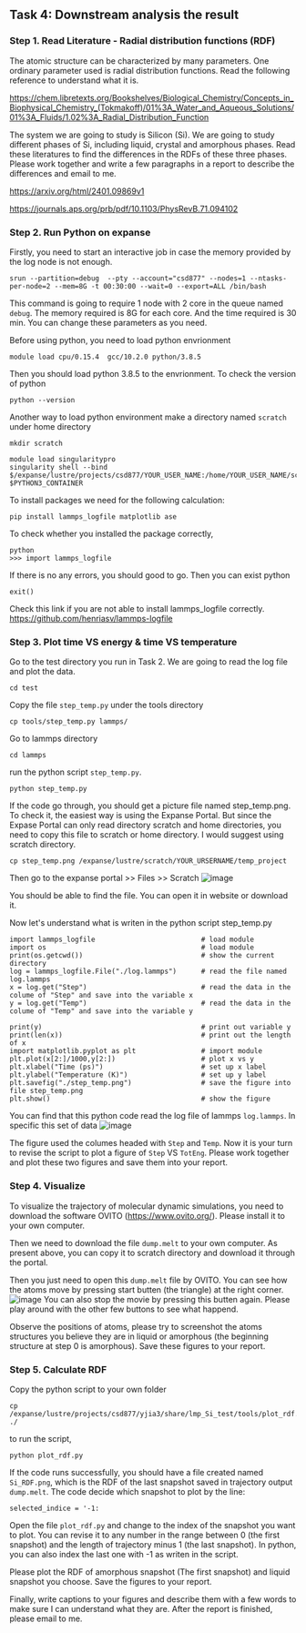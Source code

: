 ## Task 4: Downstream analysis the result
### Step 1. Read Literature - Radial distribution functions (RDF)
The atomic structure can be characterized by many parameters. One ordinary parameter used is radial distribution functions. Read the following reference to understand what it is.

https://chem.libretexts.org/Bookshelves/Biological_Chemistry/Concepts_in_Biophysical_Chemistry_(Tokmakoff)/01%3A_Water_and_Aqueous_Solutions/01%3A_Fluids/1.02%3A_Radial_Distribution_Function

The system we are going to study is Silicon (Si). We are going to study different phases of Si, including liquid, crystal and amorphous phases. Read these literatures to find the differences in the RDFs of these three phases. Please work together and write a few paragraphs in a report to describe the differences and email to me.

https://arxiv.org/html/2401.09869v1

https://journals.aps.org/prb/pdf/10.1103/PhysRevB.71.094102

### Step 2. Run Python on expanse
Firstly, you need to start an interactive job in case the memory provided by the log node is not enough.
```
srun --partition=debug  --pty --account="csd877" --nodes=1 --ntasks-per-node=2 --mem=8G -t 00:30:00 --wait=0 --export=ALL /bin/bash
```
This command is going to require 1 node with 2 core in the queue named `debug`. The memory required is 8G for each core. And the time required is 30 min. You can change these parameters as you need.

Before using python, you need to load python envrionment
```
module load cpu/0.15.4  gcc/10.2.0 python/3.8.5
```
Then you should load python 3.8.5 to the envrionment. To check the version of python
```
python --version
```

Another way to load python environment
make a directory named `scratch` under home directory
```
mkdir scratch
```
```
module load singularitypro
singularity shell --bind $/expanse/lustre/projects/csd877/YOUR_USER_NAME:/home/YOUR_USER_NAME/scratch $PYTHON3_CONTAINER
```
To install packages we need for the following calculation:
```
pip install lammps_logfile matplotlib ase
```
To check whether you installed the package correctly,

```
python
>>> import lammps_logfile
```
If there is no any errors, you should good to go. Then you can exist python
```
exit()
```
Check this link if you are not able to install lammps_logfile correctly. https://github.com/henriasv/lammps-logfile
### Step 3. Plot time VS energy & time VS temperature
Go to the test directory you run in Task 2. We are going to read the log file and plot the data.
```
cd test
```
Copy the file `step_temp.py` under the tools directory
```
cp tools/step_temp.py lammps/
```
Go to lammps directory
```
cd lammps
```
run the python script `step_temp.py`.
```
python step_temp.py
```
If the code go through, you should get a picture file named step_temp.png. To check it, the easiest way is using the Expanse Portal. But since the Expase Portal can only read directory scratch and home directories, you need to copy this file to scratch or home directory. I would suggest using scratch directory.
```
cp step_temp.png /expanse/lustre/scratch/YOUR_URSERNAME/temp_project
```
Then go to the expanse portal >> Files >> Scratch
![image](https://github.com/yjia5/Enlace_Training_2024_summer/assets/53623594/7b64c51f-2379-4735-bb78-48df0866787d)

You should be able to find the file. You can open it in website or download it.

Now let's understand what is writen in the python script step_temp.py
```
import lammps_logfile                          # load module
import os                                      # load module
print(os.getcwd())                             # show the current directory
log = lammps_logfile.File("./log.lammps")      # read the file named log.lammps
x = log.get("Step")                            # read the data in the colume of "Step" and save into the variable x
y = log.get("Temp")                            # read the data in the colume of "Temp" and save into the variable y

print(y)                                       # print out variable y
print(len(x))                                  # print out the length of x
import matplotlib.pyplot as plt                # import module
plt.plot(x[2:]/1000,y[2:])                     # plot x vs y
plt.xlabel("Time (ps)")                        # set up x label
plt.ylabel("Temperature (K)")                  # set up y label
plt.savefig("./step_temp.png")                 # save the figure into file step_temp.png
plt.show()                                     # show the figure

```
You can find that this python code read the log file of lammps `log.lammps`. In specific this set of data
![image](https://github.com/yjia5/Enlace_Training_2024_summer/assets/53623594/cb6851a1-804e-48f3-b05c-07ddc4fa4873)

The figure used the columes headed with `Step` and `Temp`. Now it is your turn to revise the script to plot a figure of `Step` VS `TotEng`. Please work together and plot these two figures and save them into your report.

### Step 4. Visualize 
To visualize the trajectory of molecular dynamic simulations, you need to download the software OVITO (https://www.ovito.org/). Please install it to your own computer. 

Then we need to download the file `dump.melt` to your own computer. As present above, you can copy it to scratch directory and download it through the portal.

Then you just need to open this `dump.melt` file by OVITO. You can see how the atoms move by pressing start butten (the triangle) at the right corner.
![image](https://github.com/yjia5/Enlace_Training_2024_summer/assets/53623594/56f74d97-43d3-4368-b25f-adc7023c990a)
You can also stop the movie by pressing this butten again. Please play around with the other few buttons to see what happend.

Observe the positions of atoms, please try to screenshot the atoms structures you believe they are in liquid or amorphous (the beginning structure at step 0 is amorphous). Save these figures to your report.

### Step 5. Calculate RDF
Copy the python script to your own folder
```
cp /expanse/lustre/projects/csd877/yjia3/share/lmp_Si_test/tools/plot_rdf.py ./
```
to run the script,
```
python plot_rdf.py
```
If the code runs successfully, you should have a file created named `Si_RDF.png`, which is the RDF of the last snapshot saved in trajectory output `dump.melt`.
The code decide which snapshot to plot by the line:
```
selected_indice = '-1:
```
Open the file `plot_rdf.py` and change to the index of the snapshot you want to plot. You can revise it to any number in the range between 0 (the first snapshot) and the length of trajectory minus 1 (the last snapshot). In python, you can also index the last one with -1 as writen in the script.

Please plot the RDF of amorphous snapshot (The first snapshot) and liquid snapshot you choose. Save the figures to your report.

Finally, write captions to your figures and describe them with a few words to make sure I can understand what they are. After the report is finished, please email to me.

